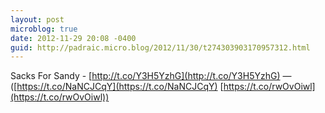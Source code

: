 ```yaml
---
layout: post
microblog: true
date: 2012-11-29 20:08 -0400
guid: http://padraic.micro.blog/2012/11/30/t274303903170957312.html
---
```

Sacks For Sandy - [http://t.co/Y3H5YzhG](http://t.co/Y3H5YzhG) — ([https://t.co/NaNCJCqY](https://t.co/NaNCJCqY) [https://t.co/rwOvOiwl](https://t.co/rwOvOiwl))
